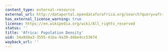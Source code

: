 ```yaml
---
content_type: external-resource
external_url: http://dataportal.opendataforafrica.org/search?query=africa%20population%20density&scope=term1&term=Population%20density&tab=term
has_external_license_warning: true
license: https://en.wikipedia.org/wiki/All_rights_reserved
status: ''
title: 'Africa: Population Density'
uid: 34a9d4a3-3555-41ba-9a39-d4be4cc53674
wayback_url: ''
---
```


